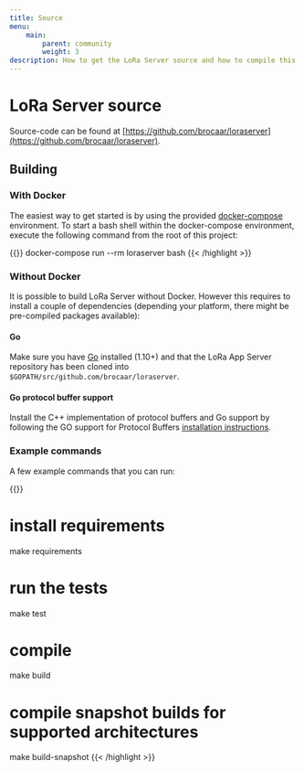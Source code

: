 ```yaml
---
title: Source
menu:
    main:
        parent: community
        weight: 3
description: How to get the LoRa Server source and how to compile this into an executable binary.
---
```


# LoRa Server source

Source-code can be found at [https://github.com/brocaar/loraserver](https://github.com/brocaar/loraserver).

## Building

### With Docker

The easiest way to get started is by using the provided 
[docker-compose](https://docs.docker.com/compose/) environment. To start a bash
shell within the docker-compose environment, execute the following command from
the root of this project:

{{<highlight bash>}}
docker-compose run --rm loraserver bash
{{< /highlight >}}

### Without Docker

It is possible to build LoRa Server without Docker. However this requires
to install a couple of dependencies (depending your platform, there might be
pre-compiled packages available):

#### Go

Make sure you have [Go](https://golang.org/) installed (1.10+) and that the LoRa
App Server repository has been cloned into 
`$GOPATH/src/github.com/brocaar/loraserver`.

#### Go protocol buffer support

Install the C++ implementation of protocol buffers and Go support by following
the GO support for Protocol Buffers [installation instructions](https://github.com/golang/protobuf).

### Example commands

A few example commands that you can run:

{{<highlight bash>}}
# install requirements
make requirements

# run the tests
make test

# compile
make build

# compile snapshot builds for supported architectures
make build-snapshot
{{< /highlight >}}
